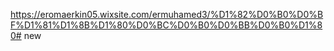 https://eromaerkin05.wixsite.com/ermuhamed3/%D1%82%D0%B0%D0%BF%D1%81%D1%8B%D1%80%D0%BC%D0%B0%D0%BB%D0%B0%D1%80# new
